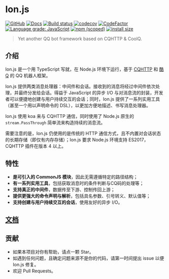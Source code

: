 # Ion.js
[![GitHub](https://img.shields.io/github/license/ionjs-dev/ionjs.svg)](https://github.com/ionjs-dev/ionjs/blob/master/LICENSE)
[![Docs](https://img.shields.io/badge/docs-ion.js.org-yellow.svg)](https://ion.js.org)
[![Build status](https://ci.appveyor.com/api/projects/status/hngl103v209a313f?svg=true)](https://ci.appveyor.com/project/trustgit/ionjs)
[![codecov](https://codecov.io/gh/ionjs-dev/ionjs/branch/master/graph/badge.svg)](https://codecov.io/gh/ionjs-dev/ionjs)
[![CodeFactor](https://www.codefactor.io/repository/github/ionjs-dev/ionjs/badge/master)](https://www.codefactor.io/repository/github/ionjs-dev/ionjs/overview/master)
[![Language grade: JavaScript](https://img.shields.io/lgtm/grade/javascript/g/ionjs-dev/ionjs.svg)](https://lgtm.com/projects/g/ionjs-dev/ionjs/context:javascript)
[![npm (scoped)](https://img.shields.io/npm/v/@ionjs/core.svg)](https://npmjs.org/package/@ionjs/core)
[![install size](https://packagephobia.now.sh/badge?p=@ionjs/core)](https://packagephobia.now.sh/result?p=@ionjs/core)

> Yet another QQ bot framework based on CQHTTP &amp; CoolQ.

## 介绍
Ion.js 是一个用 TypeScript 写就，在 Node.js 环境下运行，基于 [CQHTTP](https://github.com/richardchien/coolq-http-api) 和 [酷Q](https://cqp.cc) 的 QQ 机器人框架。

Ion.js 提供两类消息处理器：中间件和会话。接收到的消息将经过中间件依次处理，并最终分发给会话。得益于 JavaScript 的异步 I/O 与对消息流的封装，开发者可以便捷地创建与用户持续交互的会话；同时，Ion.js 提供了一系列实用工具（甚至一个用以声明命令的 DSL），以更加方便地描述、书写消息处理器。

Ion.js 使用 koa 来与 CQHTTP 通信，同时使用了 Node.js 原生的 `stream.PassThrough` 简单流来构造持续的消息流。

需要注意的是，Ion.js 仍使用的是传统的 HTTP 通信方式，且不内置对会话状态的长期存储（即仅有内存存储）；Ion.js 要求 Node.js 环境支持 ES2017，CQHTTP 插件在版本 4 以上。

## 特性
- **是可引入的 CommonJS 模块**，因此无需遵循特定的路径结构；
- **有一系列实用工具**，包括获取消息时的条件判断与CQ码的处理等；
- **支持真正的中间件**，数据传至下游、控制传回上游；
- **提供更强大的命令声明与解析**，包括具名参数、引号转义、默认值等；
- **支持创建与用户持续交互的会话**，使用友好的异步 I/O。

## [文档](https://ion.js.org)

## 贡献
- 如果本项目对你有帮助，请点一颗 Star。
- 如遇到任何问题，且确定问题来源不是你的代码，请第一时间提出 issue 以便 Ion.js 修复。
- 欢迎 Pull Requests。
